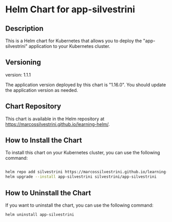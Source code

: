 # Helm Chart for app-silvestrini

## Description

This is a Helm chart for Kubernetes that allows you to deploy the "app-silvestrini" application to your Kubernetes cluster.

## Versioning

version: 1.1.1

The application version deployed by this chart is "1.16.0". You should update the application version as needed.

## Chart Repository

This chart is available in the Helm repository at https://marcossilvestrini.github.io/learning-helm/.

## How to Install the Chart

To install this chart on your Kubernetes cluster, you can use the following command:

```bash

helm repo add silvestrini https://marcossilvestrini.github.io/learning-helm/
helm upgrade --install app-silvestrini silvestrini/app-silvestrini
```

## How to Uninstall the Chart

If you want to uninstall the chart, you can use the following command:

```bash
helm uninstall app-silvestrini
```
